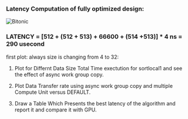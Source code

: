 ### Latency Computation of fully optimized design:

![Bitonic](https://github.com/mediroozmeh/Bitonic-Sorting/blob/master/Figures/latency.jpg)

### LATENCY = [512 + (512 + 513) + 66600 + (514 +513)] * 4 ns =  290 usecond


first plot: always size is changing from 4 to 32:

 1) Plot for Differnt Data Size Total Time exectution for sortlocal1 and see the effect of async work group copy.
 
 2) Plot Data Transfer rate using async work group copy and multiple Compute Unit versus DEFAULT.
 
 
 3) Draw a Table Which Presents the best latency of the algorithm and report it and compare it with GPU.
 
 




